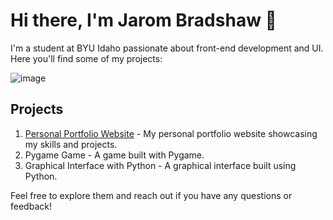 # Hi there, I'm Jarom Bradshaw 👋

I'm a student at BYU Idaho passionate about front-end development and UI. Here you'll find some of my projects:

![image](https://github.com/jarom-bradshaw/jarom-bradshaw/assets/156943555/16b9ddf3-b5f3-4b88-ba08-a9f035a5fb5a)

## Projects

1. [Personal Portfolio Website](([https://jarom-bradshaw.github.io/wdd130/final-project/index.htm])) - My personal portfolio website showcasing my skills and projects.
2. Pygame Game - A game built with Pygame.
3. Graphical Interface with Python - A graphical interface built using Python.
   
Feel free to explore them and reach out if you have any questions or feedback!


<!---
jarom-bradshaw/jarom-bradshaw is a ✨ special ✨ repository because its `README.md` (this file) appears on your GitHub profile.
You can click the Preview link to take a look at your changes.
--->
